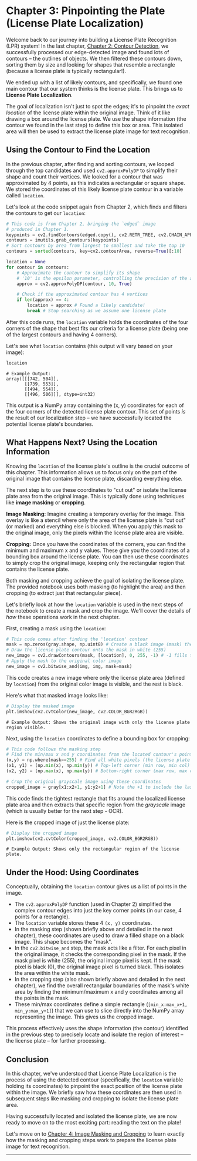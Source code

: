 # Chapter 3: Pinpointing the Plate (License Plate Localization)

Welcome back to our journey into building a License Plate Recognition (LPR) system! In the last chapter, [Chapter 2: Contour Detection](02_contour_detection_.md), we successfully processed our edge-detected image and found lots of contours – the outlines of objects. We then filtered these contours down, sorting them by size and looking for shapes that resemble a rectangle (because a license plate is typically rectangular!).

We ended up with a list of likely contours, and specifically, we found one main contour that our system thinks is the license plate. This brings us to **License Plate Localization**.

The goal of localization isn't just to spot the edges; it's to pinpoint the *exact location* of the license plate within the original image. Think of it like drawing a box around the license plate. We use the shape information (the contour we found in the last step) to define this box or area. This isolated area will then be used to extract the license plate image for text recognition.

## Using the Contour to Find the Location

In the previous chapter, after finding and sorting contours, we looped through the top candidates and used `cv2.approxPolyDP` to simplify their shape and count their vertices. We looked for a contour that was approximated by 4 points, as this indicates a rectangular or square shape. We stored the coordinates of this likely license plate contour in a variable called `location`.

Let's look at the code snippet again from Chapter 2, which finds and filters the contours to get our `location`:

```python
# This code is from Chapter 2, bringing the `edged` image
# produced in Chapter 1.
keypoints = cv2.findContours(edged.copy(), cv2.RETR_TREE, cv2.CHAIN_APPROX_SIMPLE)
contours = imutils.grab_contours(keypoints)
# Sort contours by area from largest to smallest and take the top 10
contours = sorted(contours, key=cv2.contourArea, reverse=True)[:10]

location = None
for contour in contours:
    # Approximate the contour to simplify its shape
    # '10' is the epsilon parameter, controlling the precision of the approximation
    approx = cv2.approxPolyDP(contour, 10, True)

    # Check if the approximated contour has 4 vertices
    if len(approx) == 4:
        location = approx # Found a likely candidate!
        break # Stop searching as we assume one license plate
```

After this code runs, the `location` variable holds the coordinates of the four corners of the shape that best fits our criteria for a license plate (being one of the largest contours and having 4 corners).

Let's see what `location` contains (this output will vary based on your image):

```python
location
```

```
# Example Output:
array([[[742, 504]],
       [[739, 553]],
       [[494, 554]],
       [[496, 506]]], dtype=int32)
```

This output is a NumPy array containing the (x, y) coordinates for each of the four corners of the detected license plate contour. This set of points *is* the result of our localization step – we have successfully located the potential license plate's boundaries.

## What Happens Next? Using the Location Information

Knowing the `location` of the license plate's outline is the crucial outcome of this chapter. This information allows us to focus only on the part of the original image that contains the license plate, discarding everything else.

The next step is to use these coordinates to "cut out" or isolate the license plate area from the original image. This is typically done using techniques like **image masking** or **cropping**.

**Image Masking:** Imagine creating a temporary overlay for the image. This overlay is like a stencil where only the area of the license plate is "cut out" (or marked) and everything else is blocked. When you apply this mask to the original image, only the pixels within the license plate area are visible.

**Cropping:** Once you have the coordinates of the corners, you can find the minimum and maximum x and y values. These give you the coordinates of a bounding box around the license plate. You can then use these coordinates to simply crop the original image, keeping only the rectangular region that contains the license plate.

Both masking and cropping achieve the goal of isolating the license plate. The provided notebook uses both masking (to highlight the area) and then cropping (to extract just that rectangular piece).

Let's briefly look at how the `location` variable is used in the next steps of the notebook to create a mask and crop the image. We'll cover the details of *how* these operations work in the next chapter.

First, creating a mask using the `location`:

```python
# This code comes after finding the 'location' contour
mask = np.zeros(gray.shape, np.uint8) # Create a black image (mask) the same size as the grayscale image
# Draw the license plate contour onto the mask in white (255)
new_image = cv2.drawContours(mask, [location], 0, 255, -1) # -1 fills the contour
# Apply the mask to the original color image
new_image = cv2.bitwise_and(img, img, mask=mask)
```

This code creates a new image where only the license plate area (defined by `location`) from the original color image is visible, and the rest is black.

Here's what that masked image looks like:

```python
# Display the masked image
plt.imshow(cv2.cvtColor(new_image, cv2.COLOR_BGR2RGB))
```

```
# Example Output: Shows the original image with only the license plate region visible.
```

Next, using the `location` coordinates to define a bounding box for cropping:

```python
# This code follows the masking step
# Find the min/max x and y coordinates from the located contour's points
(x,y) = np.where(mask==255) # Find all white pixels (the license plate area) in the mask
(x1, y1) = (np.min(x), np.min(y)) # Top-left corner (min row, min col)
(x2, y2) = (np.max(x), np.max(y)) # Bottom-right corner (max row, max col)

# Crop the original grayscale image using these coordinates
cropped_image = gray[x1:x2+1, y1:y2+1] # Note the +1 to include the last row/column
```

This code finds the tightest rectangle that fits around the localized license plate area and then extracts that specific region from the *grayscale* image (which is usually better for the next step - OCR).

Here is the cropped image of just the license plate:

```python
# Display the cropped image
plt.imshow(cv2.cvtColor(cropped_image, cv2.COLOR_BGR2RGB))
```

```
# Example Output: Shows only the rectangular region of the license plate.
```

## Under the Hood: Using Coordinates

Conceptually, obtaining the `location` contour gives us a list of points in the image.

*   The `cv2.approxPolyDP` function (used in Chapter 2) simplified the complex contour edges into just the key corner points (in our case, 4 points for a rectangle).
*   The `location` variable stores these 4 `(x, y)` coordinates.
*   In the masking step (shown briefly above and detailed in the next chapter), these coordinates are used to draw a filled shape on a black image. This shape becomes the "mask".
*   In the `cv2.bitwise_and` step, the mask acts like a filter. For each pixel in the original image, it checks the corresponding pixel in the mask. If the mask pixel is white (255), the original image pixel is kept. If the mask pixel is black (0), the original image pixel is turned black. This isolates the area within the white mask.
*   In the cropping step (also shown briefly above and detailed in the next chapter), we find the overall rectangular boundaries of the mask's white area by finding the minimum/maximum x and y coordinates among all the points in the mask.
*   These min/max coordinates define a simple rectangle (`[min_x:max_x+1, min_y:max_y+1]`) that we can use to slice directly into the NumPy array representing the image. This gives us the cropped image.

This process effectively uses the shape information (the contour) identified in the previous step to precisely locate and isolate the region of interest – the license plate – for further processing.

## Conclusion

In this chapter, we've understood that License Plate Localization is the process of using the detected contour (specifically, the `location` variable holding its coordinates) to pinpoint the exact position of the license plate within the image. We briefly saw how these coordinates are then used in subsequent steps like masking and cropping to isolate the license plate area.

Having successfully located and isolated the license plate, we are now ready to move on to the most exciting part: reading the text on the plate!

Let's move on to [Chapter 4: Image Masking and Cropping](04_image_masking_and_cropping_.md) to learn exactly how the masking and cropping steps work to prepare the license plate image for text recognition.

---
